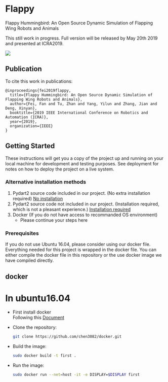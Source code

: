 # Flappy

Flappy Hummingbird: An Open Source Dynamic Simulation of Flapping Wing Robots and Animals

This still work in progress. Full version will be released by May 20th 2019 and presented at ICRA2019.

![](demo.gif)

## Publication

To cite this work in publications:

	@inproceedings{fei2019flappy,
	  title={Flappy Hummingbird: An Open Source Dynamic Simulation of Flapping Wing Robots and Animals},
	  author={Fei, Fan and Tu, Zhan and Yang, Yilun and Zhang, Jian and Deng, Xinyan},
	  booktitle={2019 IEEE International Conference on Robotics and Automation (ICRA)},
	  year={2019},
	  organization={IEEE}
	}

## Getting Started

These instructions will get you a copy of the project up and running on your local machine for development and testing purposes. See deployment for notes on how to deploy the project on a live system.

### Alternative installation methods
1. Pydart2 source code included in our project. (No extra installation required) 
	[No installation](https://github.com/chen3082/flappy)
2. Pydart2 source code not included in our project. (Installation required, which is not a pleasant experience.) 
	[Installation required](https://github.com/purdue-biorobotics/flappy)
3. Docker (If you do not have access to recommanded OS environment) 
	* Please continue your steps here
  
### Prerequisites
If you do not use Ubuntu 16.04, please consider using our docker file. Everything needed for this project is wrapped in the docker file. You can either compile the docker file in this repository or the use docker image we have compiled directly.


## docker
# In ubuntu16.04

* First install docker  
  Following this [Document](https://www.vultr.com/docs/installing-docker-ce-on-ubuntu-16-04)

* Clone the repository:
  ```zsh
  git clone https://github.com/chen3082/docker.git
  ```
* Build the image: 
  ```zsh
  sudo docker build -t first .  
  ```
* Run the image: 
  ```zsh
  sudo docker run --net=host -it -e DISPLAY=$DISPLAY first
  ```
